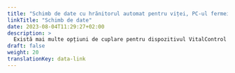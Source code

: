 ```yaml
---
title: "Schimb de date cu hrănitorul automat pentru viței, PC-ul fermei și produse software terțe"
linkTitle: "Schimb de date"
date: 2023-08-04T11:29:27+02:00
description: >
  Există mai multe opțiuni de cuplare pentru dispozitivul VitalControl pentru un schimb eficient de date cu alte soluții hardware și software.
draft: false
weight: 20
translationKey: data-link
---
```

